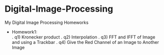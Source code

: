 # Digital-Image-Processing
My Digital Image Processing Homeworks
  - Homework1:  
    . q1) Kronecker product 
    . q2) Interpolation 
    . q3) FFT and IFFT of Image and using a Trackbar 
    . q4) Give the Red Channel of an Image to Another Image
  
